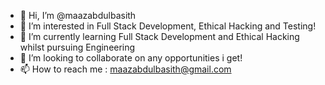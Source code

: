 - 👋 Hi, I’m @maazabdulbasith
- 👀 I’m interested in Full Stack Development, Ethical Hacking and Testing!
- 🌱 I’m currently learning Full Stack Development and Ethical Hacking whilst pursuing Engineering 
- 💞️ I’m looking to collaborate on any opportunities i get!
- 📫 How to reach me : maazabdulbasith@gmail.com

<!---
maazabdulbasith/maazabdulbasith is a ✨ special ✨ repository because its `README.md` (this file) appears on your GitHub profile.
You can click the Preview link to take a look at your changes.
--->
